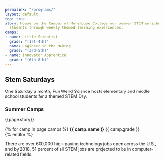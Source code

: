```yaml
---
permalink: "/programs/"
layout: default
top: true
story: House on the Campus of Morehouse College our summer STEM enrichment camp engages
  students through weekly themed learning experiences.
camps:
- name: Little Scientist
  grade: "(1st-4th)"
- name: Engineer in the Making
  grade: "(3rd-5th)"
- name: Innovator Apprentice
  grade: "(6th-8th)"
---
```


<div class = 'fulls workshops' id = 'parties'>
  <div class = 'flex-in overlay'>
    <div class = 'tripple'>
      <h2><span id = 'stemsaturdays'>Stem Saturdays</span></h2>
      <p class = 'flex-in'>One Saturday a month, Fun Weird Science hosts elementary and middle school students for a themed STEM Day.</p>
    </div>
  </div>
</div>

<div class = 'dull flex-in'>
  <div class = 'child tripple'>
    <h3>Summer Camps</h3>
    <p>{{page.story}}</p>
    <div class = 'left camps'>
    {% for camp in page.camps %}
      <i class = 'icon icon-star mark'></i> <strong>{{ camp.name }}</strong> {{ camp.grade }} <br>
    {% endfor %}
    </div>
  </div>
</div>
<div class = 'bright flex-in'>
  <div class = 'banner'>
    <p>There are over 600,000 high-paying technology jobs open across the U.S., and by 2018, 51 percent of all STEM jobs are projected to be in computer-related fields.</p>
  </div>
</div>
